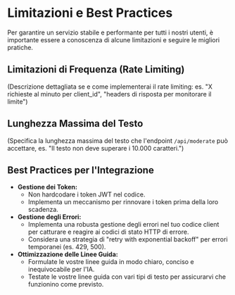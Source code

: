 # Limitazioni e Best Practices

Per garantire un servizio stabile e performante per tutti i nostri utenti, è importante essere a conoscenza di alcune limitazioni e seguire le migliori pratiche.

## Limitazioni di Frequenza (Rate Limiting)
(Descrizione dettagliata se e come implementerai il rate limiting: es. "X richieste al minuto per client_id", "headers di risposta per monitorare il limite")

## Lunghezza Massima del Testo
(Specifica la lunghezza massima del testo che l'endpoint `/api/moderate` può accettare, es. "Il testo non deve superare i 10.000 caratteri.")

## Best Practices per l'Integrazione
* **Gestione dei Token:**
    * Non hardcodare i token JWT nel codice.
    * Implementa un meccanismo per rinnovare i token prima della loro scadenza.
* **Gestione degli Errori:**
    * Implementa una robusta gestione degli errori nel tuo codice client per catturare e reagire ai codici di stato HTTP di errore.
    * Considera una strategia di "retry with exponential backoff" per errori temporanei (es. 429, 500).
* **Ottimizzazione delle Linee Guida:**
    * Formulate le vostre linee guida in modo chiaro, conciso e inequivocabile per l'IA.
    * Testate le vostre linee guida con vari tipi di testo per assicurarvi che funzionino come previsto.